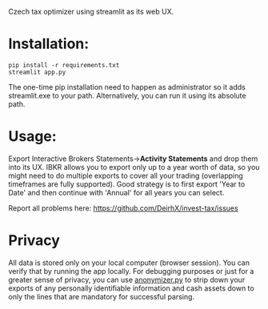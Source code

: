 Czech tax optimizer using streamlit as its web UX.

# Installation:

```
pip install -r requirements.txt
streamlit app.py
```
The one-time pip installation need to happen as administrator so it adds streamlit.exe to your path. 
Alternatively, you can run it using its absolute path.

# Usage:
Export Interactive Brokers Statements->**Activity Statements** and drop them into its UX. IBKR allows you to export only up to a year worth of data, so you might need to do multiple exports to cover all your trading (overlapping timeframes are fully supported). Good strategy is to first export 'Year to Date' and then continue with 'Annual' for all years you can select.

Report all problems here: https://github.com/DeirhX/invest-tax/issues

# Privacy
All data is stored only on your local computer (browser session). You can verify that by running the app locally. For debugging purposes or just for a greater sense of privacy, you can use [anonymizer.py](https://github.com/DeirhX/invest-tax/blob/main/anonymize.py) to strip down your exports of any personally identifiable information and cash assets down to only the lines that are mandatory for successful parsing.
